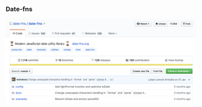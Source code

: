 ### Date-fns

<a target="_blank" href="https://github.com/date-fns/date-fns">
    <img style="border: 0; " src="../images/date-fns-GH.png" />
</a>
